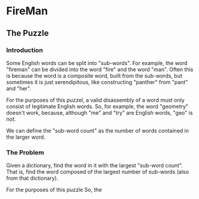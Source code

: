 # FireMan

## The Puzzle

### Introduction

Some English words can be split into "sub-words". For example, the word "fireman" can be divided into the word "fire" and the word "man". Often this is because the word is a composite word, built from the sub-words, but sometimes it is just serendipitous, like constructing "panther" from "pant" and "her".

For the purposes of this puzzel, a valid disassembly of a word must only consist of legitimate English words. So, for example, the word "geometry" doesn't work, because, although "me" and "try" are English words, "geo" is not.

We can define the "sub-word count" as the number of words contained in the larger word.

### The Problem

Given a dictionary, find the word in it with the largest "sub-word count". That is, find the word composed of the largest number of sub-words (also from that dictionary).

For the purposes of this puzzle
So, the
